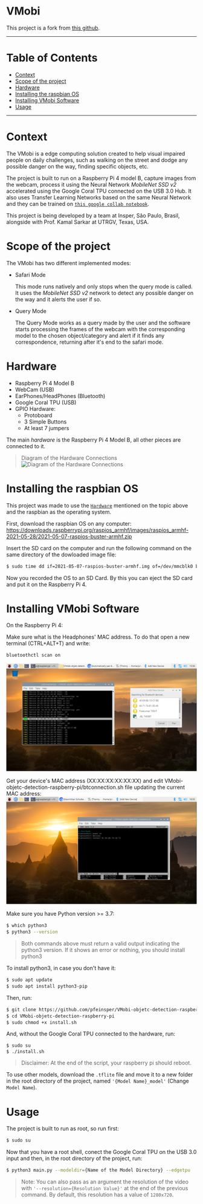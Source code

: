 <h1>VMobi</h1>

This project is a fork from [this github](https://github.com/EdjeElectronics/TensorFlow-Lite-Object-Detection-on-Android-and-Raspberry-Pi).

---------------
<h1>Table of Contents</h1>

- [Context](#context)
- [Scope of the project](#scope-of-the-project)
- [Hardware](#hardware)
- [Installing the raspbian OS](#installing-the-raspbian-os)
- [Installing VMobi Software](#installing-vmobi-software)
- [Usage](#usage)

--------------

Context
===========

The VMobi is a edge computing solution created to help visual impaired people on daily challenges, such as walking on the street and dodge any possible danger on the way, finding specific objects, etc.

The project is built to run on a Raspberry Pi 4 model B, capture images from the webcam, process it using the Neural Network _MobileNet SSD v2_ accelerated using the Google Coral TPU connected on the USB 3.0 Hub. It also uses Transfer Learning Networks based on the same Neural Network and they can be trained on [`this google collab notebook`](https://drive.google.com/file/d/1byyGspm0q2N7z_AErVBGIZ0rbHX7VEDG/view?usp=sharing).

This project is being developed by a team at Insper, São Paulo, Brasil, alongside with Prof. Kamal Sarkar at UTRGV, Texas, USA.

Scope of the project
============

The VMobi has two different implemented modes:

- Safari Mode
    
    This mode runs natively and only stops when the query mode is called. It uses the _MobileNet SSD v2_ network to detect any possible danger on the way and it alerts the user if so.

- Query Mode

    The Query Mode works as a query made by the user and the software starts processing the frames of the webcam with the corresponding model to the chosen object/category and alert if it finds any correspondence, returning after it's end to the safari mode.

Hardware
=========

- Raspberry Pi 4 Model B
- WebCam (USB)
- EarPhones/HeadPhones (Bluetooth)
- Google Coral TPU (USB)
- GPIO Hardware:
  - Protoboard
  - 3 Simple Buttons
  - At least 7 jumpers

The main _hardware_ is the Raspberry Pi 4 Model B, all other pieces are connected to it.

> Diagram of the Hardware Connections
![Diagram of the Hardware Connections](images/VMobi-diagram-connections-hw.drawio.png)

Installing the raspbian OS
===========================

This project was made to use the [`Hardware`](#hardware) mentioned on the topic above and the raspbian as the operating system.

First, download the raspbian OS on any computer: https://downloads.raspberrypi.org/raspios_armhf/images/raspios_armhf-2021-05-28/2021-05-07-raspios-buster-armhf.zip

Insert the SD card on the computer and run the following command on the same directory of the dowloaded image file:

```sh
$ sudo time dd if=2021-05-07-raspios-buster-armhf.img of=/dev/mmcblk0 bs=4M conv=sync,noerror status=progress
```

Now you recorded the OS to an SD Card. By this you can eject the SD card and put it on the Raspberry Pi 4.

Installing VMobi Software
==========================

On the Raspberry Pi 4:

Make sure what is the Headphones' MAC address. To do that open a new terminal (CTRL+ALT+T) and write:
```bash
bluetoothctl scan on
```
![Getting device's MAC address](images/get_MAC_address.png)

Get your device's MAC address (XX:XX:XX:XX:XX:XX) and edit VMobi-objetc-detection-raspberry-pi/btconnection.sh file updating the current MAC address:
![Updating MAC address](images/bluetooth_script.png)


Make sure you have Python version >= 3.7:

```sh
$ which python3
$ python3 --version
```

> Both commands above must return a valid output indicating the python3 version. If it shows an error or nothing, you should install python3

To install python3, in case you don't have it:

```sh
$ sudo apt update
$ sudo apt install python3-pip
```

Then, run:

```sh
$ git clone https://github.com/pfeinsper/VMobi-objetc-detection-raspberry-pi
$ cd VMobi-objetc-detection-raspberry-pi
$ sudo chmod +x install.sh
```

And, without the Google Coral TPU connected to the hardware, run:

```
$ sudo su
$ ./install.sh
```

> Disclaimer: At the end of the script, your raspberry pi should reboot.

To use other models, download the `.tflite` file and move it to a new folder in the root directory of the project, named `'{Model Name}_model'` (Change `Model Name`).

Usage
======

The project is built to run as root, so run first:

```sh
$ sudo su
```

Now that you have a root shell, conect the Google Coral TPU on the USB 3.0 input and then, in the root directory of the project, run:

```sh
$ python3 main.py --modeldir={Name of the Model Directory} --edgetpu
```

> Note: You can also pass as an argument the resolution of the video with `'--resolution={Resolution Value}'` at the end of the previous command. By default, this resolution has a value of `1280x720`.
